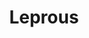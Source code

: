 ---
layout: post
category: concert
title: Leprous
artists: 
- Leprous
place: 
- Élysée Montmartre
country: France
city: Paris
---